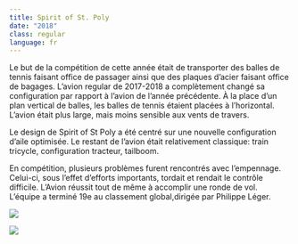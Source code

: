 ```yaml
---
title: Spirit of St. Poly
date: "2018"
class: regular
language: fr
---
```

Le but de la compétition de cette année était de transporter des balles de tennis faisant office de passager ainsi que des plaques d’acier faisant office de bagages. L’avion regular de 2017-2018 a complètement changé sa configuration par rapport à l’avion de l’année précédente. À la place d’un plan vertical de balles, les balles de tennis étaient placées à l’horizontal. L’avion était plus large, mais moins sensible aux vents de travers. 

Le design de Spirit of St Poly a été centré sur une nouvelle configuration d’aile optimisée. Le restant de l’avion était relativement classique: train tricycle, configuration tracteur, tailboom. 

En compétition, plusieurs problèmes furent rencontrés avec l’empennage. Celui-ci, sous l’effet d’efforts importants, tordait et rendait le contrôle difficile. L’Avion réussit tout de même à accomplir une ronde de vol. L’équipe a terminé 19e au classement global,dirigée par Philippe Léger.

![](https://res.cloudinary.com/decninixz/image/upload/v1595355679/avion_cargo_site_web_full_res-0279_knrb6j.jpg)

![](https://res.cloudinary.com/decninixz/image/upload/v1595355682/avion_cargo_site_web_full_res-0358_ikdfzk.jpg)